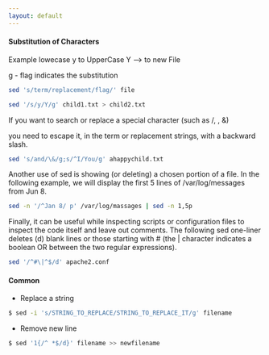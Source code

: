 ```yaml
---
layout: default
---
```

#### Substitution of Characters

Example lowecase y to UpperCase Y --> to new File

g - flag indicates the substitution

  ```sh
  sed 's/term/replacement/flag/' file

  sed '/s/y/Y/g' child1.txt > child2.txt
  ```

If you want to search or replace a special character (such as /, \, &) 

you need to escape it, in the term or replacement strings, with a backward slash.

 ```sh
 sed 's/and/\&/g;s/^I/You/g' ahappychild.txt 
 ```

Another use of sed is showing (or deleting) a chosen portion of a file.
In the following example, we will display the first 5 lines of /var/log/messages from Jun 8.
 ```sh
 sed -n '/^Jan 8/ p' /var/log/massages | sed -n 1,5p
 ```

Finally, it can be useful while inspecting scripts or configuration files to inspect the code itself and leave out comments. The following sed one-liner deletes (d) blank lines or those starting with # (the | character indicates a boolean OR between the two regular expressions).
 ```sh
 sed '/^#\|^$/d' apache2.conf
 ```
#### Common

- Replace a string 
 ```sh
$ sed -i 's/STRING_TO_REPLACE/STRING_TO_REPLACE_IT/g' filename
 ```
- Remove new line
 ```sh
 $ sed '1{/^ *$/d}' filename >> newfilename
 ```
